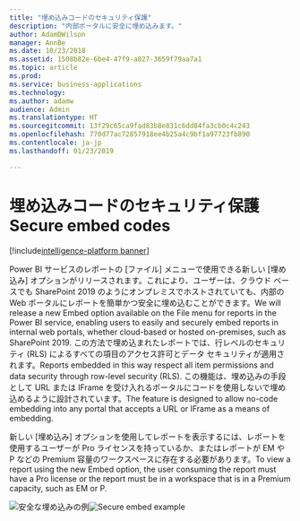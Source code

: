 ```yaml
---
title: "埋め込みコードのセキュリティ保護"
description: "内部ポータルに安全に埋め込みます。"
author: AdamDWilson
manager: AnnBe
ms.date: 10/23/2018
ms.assetid: 1508b82e-6be4-47f9-a827-3659f79aa7a1
ms.topic: article
ms.prod: 
ms.service: business-applications
ms.technology: 
ms.author: adamw
audience: Admin
ms.translationtype: HT
ms.sourcegitcommit: 13f29c65ca9fad83b8e831c6dd84fa3cb0c4c243
ms.openlocfilehash: 770d77ac72857918ee4b25a4c9bf1a97723fb890
ms.contentlocale: ja-jp
ms.lasthandoff: 01/23/2019

---
```

# <a name="secure-embed-codes"></a><span data-ttu-id="2110e-103">埋め込みコードのセキュリティ保護</span><span class="sxs-lookup"><span data-stu-id="2110e-103">Secure embed codes</span></span>

[!include[intelligence-platform banner](../../includes/intelligence-platform.md)]

<span data-ttu-id="2110e-104">Power BI サービスのレポートの [ファイル] メニューで使用できる新しい [埋め込み] オプションがリリースされます。これにより、ユーザーは、クラウド ベースでも SharePoint 2019 のようにオンプレミスでホストされていても、内部の Web ポータルにレポートを簡単かつ安全に埋め込むことができます。</span><span class="sxs-lookup"><span data-stu-id="2110e-104">We will release a new Embed option available on the File menu for reports in the Power BI service, enabling users to easily and securely  embed reports in internal web portals, whether cloud-based or hosted on-premises, such as SharePoint 2019.</span></span> <span data-ttu-id="2110e-105">この方法で埋め込まれたレポートでは、行レベルのセキュリティ (RLS) によるすべての項目のアクセス許可とデータ セキュリティが適用されます。</span><span class="sxs-lookup"><span data-stu-id="2110e-105">Reports embedded in this way respect all item permissions and data security through row-level security (RLS).</span></span> <span data-ttu-id="2110e-106">この機能は、埋め込みの手段として URL または IFrame を受け入れるポータルにコードを使用しないで埋め込めるように設計されています。</span><span class="sxs-lookup"><span data-stu-id="2110e-106">The feature is designed to allow no-code embedding into any portal that accepts a URL or IFrame as a means of embedding.</span></span>

<span data-ttu-id="2110e-107">新しい [埋め込み] オプションを使用してレポートを表示するには、レポートを使用するユーザーが Pro ライセンスを持っているか、またはレポートが EM や P などの Premium 容量のワークスペースに存在する必要があります。</span><span class="sxs-lookup"><span data-stu-id="2110e-107">To view a report using the new Embed option, the user consuming the report must have a Pro license or the report must be in a workspace that is in a Premium capacity, such as EM or P.</span></span>

<span data-ttu-id="2110e-108">![安全な埋め込みの例](media/secure-embed.png "安全な埋め込みの例")</span><span class="sxs-lookup"><span data-stu-id="2110e-108">![Secure embed example](media/secure-embed.png "Secure embed example")</span></span>

